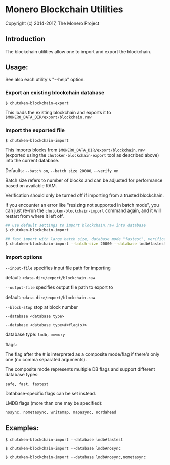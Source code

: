 # Monero Blockchain Utilities

Copyright (c) 2014-2017, The Monero Project

## Introduction

The blockchain utilities allow one to import and export the blockchain.

## Usage:

See also each utility's "--help" option.

### Export an existing blockchain database

`$ chutoken-blockchain-export`

This loads the existing blockchain and exports it to `$MONERO_DATA_DIR/export/blockchain.raw`

### Import the exported file

`$ chutoken-blockchain-import`

This imports blocks from `$MONERO_DATA_DIR/export/blockchain.raw` (exported using the
`chutoken-blockchain-export` tool as described above) into the current database.

Defaults: `--batch on`, `--batch size 20000`, `--verify on`

Batch size refers to number of blocks and can be adjusted for performance based on available RAM.

Verification should only be turned off if importing from a trusted blockchain.

If you encounter an error like "resizing not supported in batch mode", you can just re-run
the `chutoken-blockchain-import` command again, and it will restart from where it left off.

```bash
## use default settings to import blockchain.raw into database
$ chutoken-blockchain-import

## fast import with large batch size, database mode "fastest", verification off
$ chutoken-blockchain-import --batch-size 20000 --database lmdb#fastest --verify off

```

### Import options

`--input-file`
specifies input file path for importing

default: `<data-dir>/export/blockchain.raw`

`--output-file`
specifies output file path to export to

default: `<data-dir>/export/blockchain.raw`

`--block-stop`
stop at block number

`--database <database type>`

`--database <database type>#<flag(s)>`

database type: `lmdb, memory`

flags:

The flag after the # is interpreted as a composite mode/flag if there's only
one (no comma separated arguments).

The composite mode represents multiple DB flags and support different database types:

`safe, fast, fastest`

Database-specific flags can be set instead.

LMDB flags (more than one may be specified):

`nosync, nometasync, writemap, mapasync, nordahead`

## Examples:

```
$ chutoken-blockchain-import --database lmdb#fastest

$ chutoken-blockchain-import --database lmdb#nosync

$ chutoken-blockchain-import --database lmdb#nosync,nometasync
```
